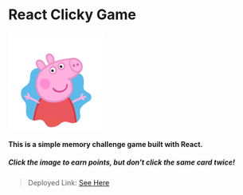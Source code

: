 
# React Clicky Game

![](public/favicone.ico)


#### This is a simple memory challenge game built with React.

##### Click the image to earn points, but don't click the same card twice!

> Deployed Link: [See Here]()

